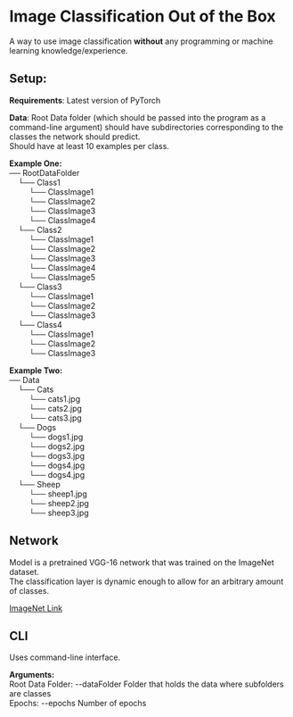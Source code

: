 # Image Classification Out of the Box

A way to use image classification **without** any programming or machine learning knowledge/experience.  

## Setup:

**Requirements**: Latest version of PyTorch

**Data**: Root Data folder (which should be passed into the program as a command-line argument) should have subdirectories corresponding to the classes the network should predict.  
Should have at least 10 examples per class.

**Example One:**  
── RootDataFolder   
&nbsp;&nbsp;&nbsp;&nbsp;└── Class1  
&nbsp;&nbsp;&nbsp;&nbsp;&nbsp;&nbsp;&nbsp;&nbsp; └── ClassImage1  
&nbsp;&nbsp;&nbsp;&nbsp;&nbsp;&nbsp;&nbsp;&nbsp; └── ClassImage2  
&nbsp;&nbsp;&nbsp;&nbsp;&nbsp;&nbsp;&nbsp;&nbsp; └── ClassImage3  
&nbsp;&nbsp;&nbsp;&nbsp;&nbsp;&nbsp;&nbsp;&nbsp; └── ClassImage4  
&nbsp;&nbsp;&nbsp;&nbsp;└── Class2  
&nbsp;&nbsp;&nbsp;&nbsp;&nbsp;&nbsp;&nbsp;&nbsp; └── ClassImage1  
&nbsp;&nbsp;&nbsp;&nbsp;&nbsp;&nbsp;&nbsp;&nbsp; └── ClassImage2  
&nbsp;&nbsp;&nbsp;&nbsp;&nbsp;&nbsp;&nbsp;&nbsp; └── ClassImage3  
&nbsp;&nbsp;&nbsp;&nbsp;&nbsp;&nbsp;&nbsp;&nbsp; └── ClassImage4  
&nbsp;&nbsp;&nbsp;&nbsp;&nbsp;&nbsp;&nbsp;&nbsp; └── ClassImage5  
&nbsp;&nbsp;&nbsp;&nbsp;└── Class3  
&nbsp;&nbsp;&nbsp;&nbsp;&nbsp;&nbsp;&nbsp;&nbsp; └── ClassImage1  
&nbsp;&nbsp;&nbsp;&nbsp;&nbsp;&nbsp;&nbsp;&nbsp; └── ClassImage2  
&nbsp;&nbsp;&nbsp;&nbsp;&nbsp;&nbsp;&nbsp;&nbsp; └── ClassImage3  
&nbsp;&nbsp;&nbsp;&nbsp;└── Class4  
&nbsp;&nbsp;&nbsp;&nbsp;&nbsp;&nbsp;&nbsp;&nbsp; └── ClassImage1  
&nbsp;&nbsp;&nbsp;&nbsp;&nbsp;&nbsp;&nbsp;&nbsp; └── ClassImage2  
&nbsp;&nbsp;&nbsp;&nbsp;&nbsp;&nbsp;&nbsp;&nbsp; └── ClassImage3  

**Example Two:**  
── Data   
&nbsp;&nbsp;&nbsp;&nbsp;└── Cats  
&nbsp;&nbsp;&nbsp;&nbsp;&nbsp;&nbsp;&nbsp;&nbsp; └── cats1.jpg  
&nbsp;&nbsp;&nbsp;&nbsp;&nbsp;&nbsp;&nbsp;&nbsp; └── cats2.jpg  
&nbsp;&nbsp;&nbsp;&nbsp;&nbsp;&nbsp;&nbsp;&nbsp; └── cats3.jpg  
&nbsp;&nbsp;&nbsp;&nbsp;└── Dogs  
&nbsp;&nbsp;&nbsp;&nbsp;&nbsp;&nbsp;&nbsp;&nbsp; └── dogs1.jpg  
&nbsp;&nbsp;&nbsp;&nbsp;&nbsp;&nbsp;&nbsp;&nbsp; └── dogs2.jpg    
&nbsp;&nbsp;&nbsp;&nbsp;&nbsp;&nbsp;&nbsp;&nbsp; └── dogs3.jpg  
&nbsp;&nbsp;&nbsp;&nbsp;&nbsp;&nbsp;&nbsp;&nbsp; └── dogs4.jpg  
&nbsp;&nbsp;&nbsp;&nbsp;&nbsp;&nbsp;&nbsp;&nbsp; └── dogs4.jpg  
&nbsp;&nbsp;&nbsp;&nbsp;└── Sheep  
&nbsp;&nbsp;&nbsp;&nbsp;&nbsp;&nbsp;&nbsp;&nbsp; └── sheep1.jpg  
&nbsp;&nbsp;&nbsp;&nbsp;&nbsp;&nbsp;&nbsp;&nbsp; └──  sheep2.jpg  
&nbsp;&nbsp;&nbsp;&nbsp;&nbsp;&nbsp;&nbsp;&nbsp; └──  sheep3.jpg  



## Network
Model is a pretrained VGG-16 network that was trained on the ImageNet dataset.  
The classification layer is dynamic enough to allow for an arbitrary amount of classes. 
  
[ImageNet Link](http://www.image-net.org/ "ImageNet Link")  
  

## CLI

Uses command-line interface.

**Arguments:**  
Root Data Folder: --dataFolder Folder that holds the data where subfolders are classes  
Epochs: --epochs Number of epochs
